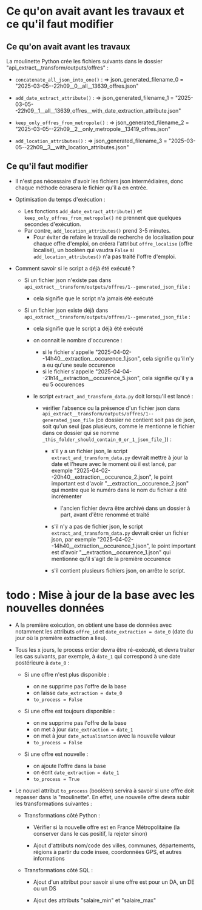 # Ce qu'on avait avant les travaux et ce qu'il faut modifier


## Ce qu'on avait avant les travaux

La moulinette Python crée les fichiers suivants dans le dossier "api_extract__transform/outputs/offres" :

  - `concatenate_all_json_into_one()` :
        => json_generated_filename_0 = "2025-03-05--22h09__0__all__13639_offres.json"

  - `add_date_extract_attribute()` :
        => json_generated_filename_1 = "2025-03-05--22h09__1__all__13639_offres__with_date_extraction_attribute.json"

  - `keep_only_offres_from_metropole()` :
        => json_generated_filename_2 = "2025-03-05--22h09__2__only_metropole__13419_offres.json"

  - `add_location_attributes()` :
        => json_generated_filename_3 = "2025-03-05--22h09__3__with_location_attributes.json"


## Ce qu'il faut modifier

- Il n'est pas nécessaire d'avoir les fichiers json intermédiaires, donc chaque méthode écrasera le fichier qu'il a en entrée.

- Optimisation du temps d'exécution :

  - Les fonctions `add_date_extract_attribute()` et `keep_only_offres_from_metropole()` ne prennent que quelques secondes d'exécution.
  - Par contre, `add_location_attributes()` prend 3-5 minutes.
    - Pour éviter de refaire le travail de recherche de localisation pour chaque offre d'emploi, on créera l'attribut `offre_localise` (offre localisé), un booléen qui vaudra `False` si `add_location_attributes()` n'a pas traité l'offre d'emploi.

- Comment savoir si le script a déjà été exécuté ?

  - Si un fichier json n'existe pas dans `api_extract__transform/outputs/offres/1--generated_json_file` :

    - cela signifie que le script n'a jamais été exécuté


  - Si un fichier json existe déjà dans `api_extract__transform/outputs/offres/1--generated_json_file` :

    - cela signifie que le script a déjà été exécuté

    - on connait le nombre d'occurence :
      - si le fichier s'appelle "2025-04-02--14h40__extraction__occurence_1.json", cela signifie qu'il n'y a eu qu'une seule occurence
      - si le fichier s'appelle "2025-04-04--21h14__extraction__occurence_5.json", cela signifie qu'il y a eu 5 occurences
    - le script `extract_and_transform_data.py` doit lorsqu'il est lancé :
      - vérifier l'absence ou la présence d'un fichier json dans `api_extract__transform/outputs/offres/1--generated_json_file` (ce dossier ne contient soit pas de json, soit qu'un seul (pas plusieurs, comme le mentionne le fichier dans ce dossier qui se nomme `_this_folder_should_contain_0_or_1_json_file_`)) :

        - s'il y a un fichier json, le script `extract_and_transform_data.py` devrait mettre à jour la date et l'heure avec le moment où il est lancé, par exemple  "2025-04-02--20h40__extraction__occurence_2.json", le point important est d'avoir "__extraction__occurence_2.json" qui montre que le numéro dans le nom du fichier a été incrémenter

          - l'ancien fichier devra être archivé dans un dossier à part, avant d'être renommé et traité

        - s'il n'y a pas de fichier json, le script `extract_and_transform_data.py` devrait créer un fichier json, par exemple  "2025-04-02--14h40__extraction__occurence_1.json", le point important est d'avoir "__extraction__occurence_1.json" qui mentionne qu'il s'agit de la première occurence

        - s'il contient plusieurs fichiers json, on arrête le script.



# todo : Mise à jour de la base avec les nouvelles données

- A la première exécution, on obtient une base de données avec notamment les attributs `offre_id` et `date_extraction = date_0` (date du jour où la première extraction a lieu).


- Tous les x jours, le process entier devra être ré-exécuté, et devra traiter les cas suivants, par exemple, à `date_1` qui correspond à une date postérieure à `date_0` :

  - Si une offre n'est plus disponible :

    - on ne supprime pas l'offre de la base
    - on laisse `date_extraction = date_0`
    - `to_process = False`


  - Si une offre est toujours disponible :

    - on ne supprime pas l'offre de la base
    - on met à jour `date_extraction = date_1`
    - on met à jour `date_actualisation` avec la nouvelle valeur
    - `to_process = False`


  - Si une offre est nouvelle :

    - on ajoute l'offre dans la base
    - on écrit `date_extraction = date_1`
    - `to_process = True`


- Le nouvel attribut `to_process` (booléen) servira à savoir si une offre doit repasser dans la "moulinette". En effet, une nouvelle offre devra subir les transformations suivantes :

  - Transformations côté Python :

    - Vérifier si la nouvelle offre est en France Métropolitaine (la conserver dans le cas positif, la rejeter sinon)

    - Ajout d'attributs nom/code des villes, communes, départements, régions à partir du code insee, coordonnées GPS, et autres informations


  - Transformations côté SQL :

    - Ajout d'un attribut pour savoir si une offre est pour un DA, un DE ou un DS

    - Ajout des attributs "salaire_min" et "salaire_max"